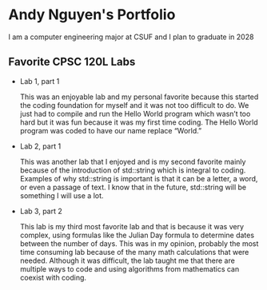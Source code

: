 
# Andy Nguyen's Portfolio

I am a computer engineering major at CSUF and I plan to graduate in 2028

## Favorite CPSC 120L Labs

* Lab 1, part 1

    This was an enjoyable lab and my personal favorite because this started the coding foundation for myself and it was not too difficult to do. We just had to compile and run the Hello World program which wasn’t too hard but it was fun because it was my first time coding. The Hello World program was coded to have our name replace “World.”

* Lab 2, part 1

    This was another lab that I enjoyed and is my second favorite mainly because of the introduction of std::string which is integral to coding. Examples of why std::string is important is that it can be a letter, a word, or even a passage of text. I know that in the future, std::string will be something I will use a lot.

* Lab 3, part 2

    This lab is my third most favorite lab and that is because it was very complex, using formulas like the Julian Day formula to determine dates between the number of days. This was in my opinion, probably the most time consuming lab because of the many math calculations that were needed. Although it was difficult, the lab taught me that there are multiple ways to code and using algorithms from mathematics can coexist with coding.



